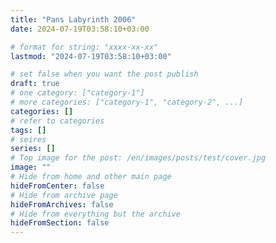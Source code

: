 ```yaml
---
title: "Pans Labyrinth 2006"
date: 2024-07-19T03:58:10+03:00

# format for string: "xxxx-xx-xx"
lastmod: "2024-07-19T03:58:10+03:00"

# set false when you want the post publish
draft: true
# one category: ["category-1"]
# more categories: ["category-1", "category-2", ...]
categories: []
# refer to categories
tags: []
# seires
series: []
# Top image for the post: /en/images/posts/test/cover.jpg
image: ""
# Hide from home and other main page
hideFromCenter: false
# Hide from archive page
hideFromArchives: false
# Hide from everything but the archive
hideFromSection: false
---
```


<!--more-->